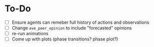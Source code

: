 # To-Do

- [ ] Ensure agents can remeber full history of actions and observations
- [ ] Change `ave_peer_opinion` to include "forecasted" opinions
- [ ] re-run animations
- [ ] Come up with plots (phase transitions? phase plot?)